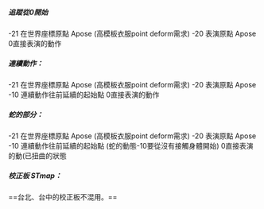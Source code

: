 ##### **追蹤從0開始**
-21 在世界座標原點 Apose  (高模板衣服point deform需求)
-20 表演原點 Apose
0直接表演的動作

##### **連續動作：**
-21 在世界座標原點 Apose  (高模板衣服point deform需求)
-20 表演原點 Apose
-10 連續動作往前延續的起始點
0直接表演的動作

##### **蛇的部分：**
-21 在世界座標原點 Apose  (高模板衣服point deform需求)
-20 表演原點 Apose
-10 連續動作往前延續的起始點
(蛇的動態-10要從沒有接觸身體開始)
0直接表演的動(已扭曲的狀態

##### 校正板 STmap：
==台北、台中的校正板不混用。==
